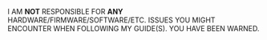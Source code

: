 I AM **NOT** RESPONSIBLE FOR **ANY** HARDWARE/FIRMWARE/SOFTWARE/ETC. ISSUES YOU MIGHT ENCOUNTER WHEN FOLLOWING MY GUIDE(S). YOU HAVE BEEN WARNED.
